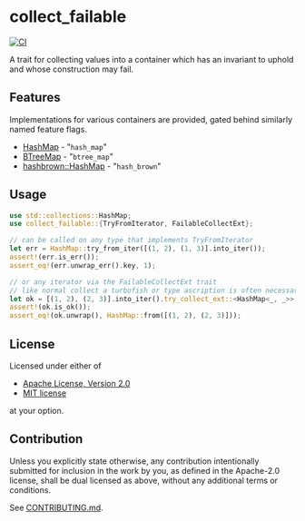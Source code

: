 # collect_failable

[![CI](https://github.com/MaxMahem/collect_failable/workflows/CI/badge.svg)](https://github.com/MaxMahem/collect_failable/actions)

A trait for collecting values into a container which has an invariant to uphold and whose construction may fail.

## Features

Implementations for various containers are provided, gated behind similarly named feature flags.
* [HashMap](https://doc.rust-lang.org/std/collections/struct.HashMap.html) - "`hash_map`"
* [BTreeMap](https://doc.rust-lang.org/std/collections/struct.BTreeMap.html) - "`btree_map`"
* [hashbrown::HashMap](https://docs.rs/hashbrown/latest/hashbrown/struct.HashMap.html) - "`hash_brown`"

## Usage

```rust
use std::collections::HashMap;
use collect_failable::{TryFromIterator, FailableCollectExt};

// can be called on any type that implements TryFromIterator
let err = HashMap::try_from_iter([(1, 2), (1, 3)].into_iter());
assert!(err.is_err());
assert_eq!(err.unwrap_err().key, 1);

// or any iterator via the FailableCollectExt trait
// like normal collect a turbofish or type ascription is often necessary to disambiguate
let ok = [(1, 2), (2, 3)].into_iter().try_collect_ext::<HashMap<_, _>>();
assert!(ok.is_ok());
assert_eq!(ok.unwrap(), HashMap::from([(1, 2), (2, 3)]));
```

## License

Licensed under either of

 * [Apache License, Version 2.0](http://www.apache.org/licenses/LICENSE-2.0)
 * [MIT license](http://opensource.org/licenses/MIT)

at your option.

## Contribution

Unless you explicitly state otherwise, any contribution intentionally submitted
for inclusion in the work by you, as defined in the Apache-2.0 license, shall be
dual licensed as above, without any additional terms or conditions.

See [CONTRIBUTING.md](CONTRIBUTING.md).
